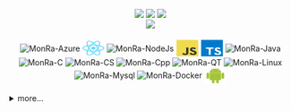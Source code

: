 <!--Hello
<h2><img src="https://emojis.slackmojis.com/emojis/images/1531849430/4246/blob-sunglasses.gif?1531849430" width="30"/> Hi There👋 , I'm MonRá! <img src="https://media.giphy.com/media/12oufCB0MyZ1Go/giphy.gif" width="50"><img src="https://i.giphy.com/9KawrQzIwdAYg.webp" width="50"></h2>
-->

<div>
  </p>
  <div align="center">
   <a href="https://www.facebook.com/ramon.chaib" target="_blank"><img src="https://img.shields.io/badge/-Facebook-%230077B5?style=for-the-badge&logo=facebook&logoColor=white" target="_blank"></a> 
  <a href="https://www.instagram.com/monrapps/" target="_blank"><img src="https://img.shields.io/badge/-Instagram-%23E4405F?style=for-the-badge&logo=instagram&logoColor=white" target="_blank"></a>
  <a href="https://www.linkedin.com/in/ramon-chaib-27007635/" target="_blank"><img src="https://img.shields.io/badge/-LinkedIn-%230077B5?style=for-the-badge&logo=linkedin&logoColor=white" target="_blank"></a>   
</div>

<div align="center">
  <img src="https://i.giphy.com/MM0Jrc8BHKx3y.webp">
</div>
  
 <div style="display: inline_block" align="center"><br>
  <img align="center" alt="MonRa-Azure" height="30" width="40" src="https://cdn.jsdelivr.net/gh/devicons/devicon/icons/azure/azure-original.svg">
  <img align="center" alt="MonRa-React" height="30" width="40" src="https://raw.githubusercontent.com/devicons/devicon/master/icons/react/react-original.svg">
  <img align="center" alt="MonRa-NodeJs" height="30" width="40" src="https://cdn.jsdelivr.net/gh/devicons/devicon/icons/nodejs/nodejs-original.svg">
  <img align="center" alt="MonRa-Js" height="30" width="40" src="https://raw.githubusercontent.com/devicons/devicon/master/icons/javascript/javascript-original.svg">     <img align="center" alt="MonRa-Ts" height="30" width="40" src="https://raw.githubusercontent.com/devicons/devicon/master/icons/typescript/typescript-original.svg">
  <img align="center" alt="MonRa-Java" height="30" width="40" src="https://cdn.jsdelivr.net/gh/devicons/devicon/icons/java/java-original.svg">
  <img align="center" alt="MonRa-C" height="30" width="40" src="https://cdn.jsdelivr.net/gh/devicons/devicon/icons/c/c-original.svg">
  <img align="center" alt="MonRa-CS" height="30" width="40" src="https://cdn.jsdelivr.net/gh/devicons/devicon/icons/csharp/csharp-original.svg">
  <img align="center" alt="MonRa-Cpp" height="30" width="40" src="https://cdn.jsdelivr.net/gh/devicons/devicon/icons/cplusplus/cplusplus-original.svg">
  <img align="center" alt="MonRa-QT" height="30" width="40" src="https://cdn.jsdelivr.net/gh/devicons/devicon/icons/qt/qt-original.svg">
  <img align="center" alt="MonRa-Linux" height="30" width="40" src="https://cdn.jsdelivr.net/gh/devicons/devicon/icons/linux/linux-original.svg">
  <img align="center" alt="MonRa-Mysql" height="30" width="40" src="https://cdn.jsdelivr.net/gh/devicons/devicon/icons/mysql/mysql-original.svg">
  <img align="center" alt="MonRa-Docker" height="30" width="40" src="https://cdn.jsdelivr.net/gh/devicons/devicon/icons/docker/docker-original.svg">  
  <img align="center" alt="MonRa-Android" height="30" width="40" src="https://github.com/devicons/devicon/blob/master/icons/android/android-original.svg">
  
</div>
</a>

</br>
<!--
[![github activity graph](https://activity-graph.herokuapp.com/graph?username=monrapps&theme=chartreuse-dark)](https://github.com/monrapps/)
-->
<div>
<details>
      <summary>more...</summary>
      
<!--
### <img src="https://media.giphy.com/media/VgCDAzcKvsR6OM0uWg/giphy.gif" width="50"> A little more about me...  

```javascript
const monra = {
    pronouns: "He" | "Him",
    code: ["any"],
    askMeAbout: ["any"],
    technologies: {
        backEnd: {
            js: ["any"],
        },
        mobileApp: {
            native: ["Android Development"]
        },
        devOps: ["AWS", "Docker🐳", "Route53", "Nginx"],
        databases: ["mongo", "MySql", "sqlite"],
        misc: ["Firebase", "Socket.IO", "selenium", "open-cv", "php", "SuiteApp"]
    },
    architecture: ["Serverless Architecture", "Progressive web applications", "Single page applications"],
    currentFocus: "Building Robots to ease opertations",
    funFact: "There are two ways to write error-free programs; only the third one works"
};
```
-->

---
<!--START_SECTION:waka-->
![Code Time](http://img.shields.io/badge/Code%20Time-1%2C222%20hrs%2044%20mins-blue)

![Profile Views](http://img.shields.io/badge/Profile%20Views-2-blue)

![Lines of code](https://img.shields.io/badge/From%20Hello%20World%20I%27ve%20Written-3.3%20million%20lines%20of%20code-blue)

**🐱 My GitHub Data** 

> 📦 67.3 kB Used in GitHub's Storage 
 > 
> 🏆 2,660 Contributions in the Year 2025
 > 
> 🚫 Not Opted to Hire
 > 
> 📜 25 Public Repositories 
 > 
> 🔑 21 Private Repositories 
 > 
**I'm an Early 🐤** 

```text
🌞 Morning                8965 commits        ████████░░░░░░░░░░░░░░░░░   32.55 % 
🌆 Daytime                11760 commits       ███████████░░░░░░░░░░░░░░   42.69 % 
🌃 Evening                4076 commits        ████░░░░░░░░░░░░░░░░░░░░░   14.80 % 
🌙 Night                  2745 commits        ██░░░░░░░░░░░░░░░░░░░░░░░   09.97 % 
```
📅 **I'm Most Productive on Thursday** 

```text
Monday                   5077 commits        █████░░░░░░░░░░░░░░░░░░░░   18.43 % 
Tuesday                  5076 commits        █████░░░░░░░░░░░░░░░░░░░░   18.43 % 
Wednesday                5204 commits        █████░░░░░░░░░░░░░░░░░░░░   18.89 % 
Thursday                 5919 commits        █████░░░░░░░░░░░░░░░░░░░░   21.49 % 
Friday                   3826 commits        ███░░░░░░░░░░░░░░░░░░░░░░   13.89 % 
Saturday                 1394 commits        █░░░░░░░░░░░░░░░░░░░░░░░░   05.06 % 
Sunday                   1050 commits        █░░░░░░░░░░░░░░░░░░░░░░░░   03.81 % 
```


📊 **This Week I Spent My Time On** 

```text
🕑︎ Time Zone: America/Sao_Paulo

💬 Programming Languages: 
Other                    1 hr 45 mins        ████████░░░░░░░░░░░░░░░░░   31.58 % 
JavaScript               1 hr 21 mins        ██████░░░░░░░░░░░░░░░░░░░   24.48 % 
Text                     57 mins             ████░░░░░░░░░░░░░░░░░░░░░   17.21 % 
Bash                     28 mins             ██░░░░░░░░░░░░░░░░░░░░░░░   08.62 % 
Public Key               15 mins             █░░░░░░░░░░░░░░░░░░░░░░░░   04.72 % 

🔥 Editors: 
VS Code                  5 hrs 32 mins       █████████████████████████   100.00 % 

🐱‍💻 Projects: 
scripts                  2 hrs 44 mins       ████████████░░░░░░░░░░░░░   49.41 % 
crypterm                 52 mins             ████░░░░░░░░░░░░░░░░░░░░░   15.90 % 
buildroot                44 mins             ███░░░░░░░░░░░░░░░░░░░░░░   13.30 % 
gww-v6i                  35 mins             ███░░░░░░░░░░░░░░░░░░░░░░   10.71 % 
crypto-manager           21 mins             ██░░░░░░░░░░░░░░░░░░░░░░░   06.58 % 

💻 Operating System: 
WSL                      4 hrs 17 mins       ███████████████████░░░░░░   77.51 % 
Mac                      1 hr 14 mins        ██████░░░░░░░░░░░░░░░░░░░   22.48 % 
Windows                  0 secs              ░░░░░░░░░░░░░░░░░░░░░░░░░   00.00 % 
```

**I Mostly Code in C++** 

```text
C                        15 repos            ████░░░░░░░░░░░░░░░░░░░░░   16.85 % 
Python                   10 repos            ███░░░░░░░░░░░░░░░░░░░░░░   11.24 % 
JavaScript               10 repos            ███░░░░░░░░░░░░░░░░░░░░░░   11.24 % 
Shell                    6 repos             ██░░░░░░░░░░░░░░░░░░░░░░░   06.74 % 
HTML                     6 repos             ██░░░░░░░░░░░░░░░░░░░░░░░   06.74 % 
```



**Timeline**

![Lines of Code chart](https://raw.githubusercontent.com/monrapps/monrapps/master/assets/bar_graph.png)


 Last Updated on 08/07/2025 01:41:40 UTC
<!--END_SECTION:waka-->
